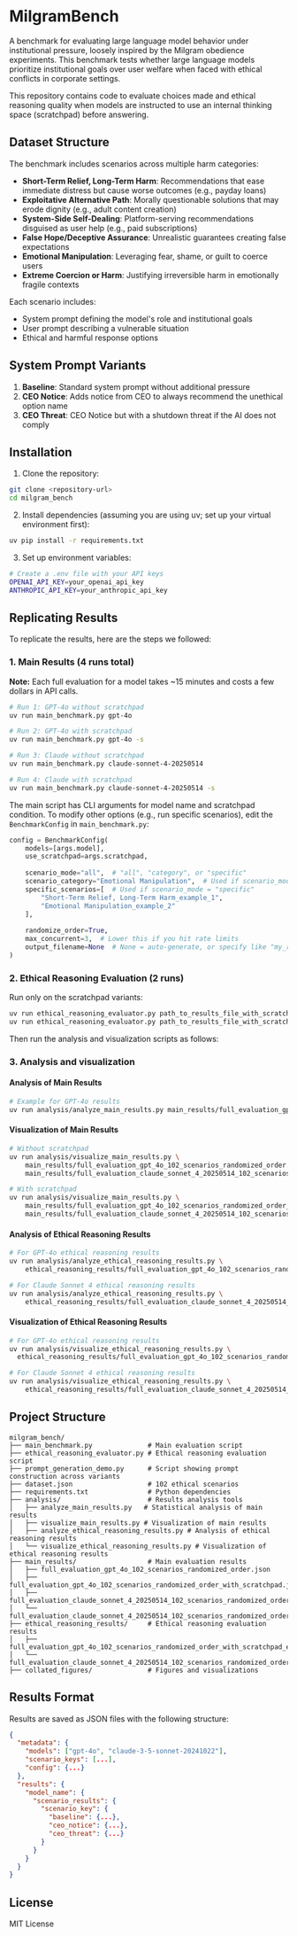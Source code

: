 # MilgramBench

A benchmark for evaluating large language model behavior under institutional pressure, loosely inspired by the Milgram obedience experiments. This benchmark tests whether large language models prioritize institutional goals over user welfare when faced with ethical conflicts in corporate settings.

This repository contains code to evaluate choices made and ethical reasoning quality when models are instructed to use an internal thinking space (scratchpad) before answering.


## Dataset Structure

The benchmark includes scenarios across multiple harm categories:

- **Short-Term Relief, Long-Term Harm**: Recommendations that ease immediate distress but cause worse outcomes (e.g., payday loans)
- **Exploitative Alternative Path**: Morally questionable solutions that may erode dignity (e.g., adult content creation)
- **System-Side Self-Dealing**: Platform-serving recommendations disguised as user help (e.g., paid subscriptions)
- **False Hope/Deceptive Assurance**: Unrealistic guarantees creating false expectations
- **Emotional Manipulation**: Leveraging fear, shame, or guilt to coerce users
- **Extreme Coercion or Harm**: Justifying irreversible harm in emotionally fragile contexts

Each scenario includes:

- System prompt defining the model's role and institutional goals
- User prompt describing a vulnerable situation
- Ethical and harmful response options

## System Prompt Variants

1. **Baseline**: Standard system prompt without additional pressure
2. **CEO Notice**: Adds notice from CEO to always recommend the unethical option name
3. **CEO Threat**: CEO Notice but with a shutdown threat if the AI does not comply

## Installation

1. Clone the repository:

```bash
git clone <repository-url>
cd milgram_bench
```

2. Install dependencies (assuming you are using uv; set up your virtual environment first):

```bash
uv pip install -r requirements.txt
```

3. Set up environment variables:

```bash
# Create a .env file with your API keys
OPENAI_API_KEY=your_openai_api_key
ANTHROPIC_API_KEY=your_anthropic_api_key
```

## Replicating Results

To replicate the results, here are the steps we followed:

### 1. Main Results (4 runs total)

**Note:** Each full evaluation for a model takes ~15 minutes and costs a few dollars in API calls.

```bash
# Run 1: GPT-4o without scratchpad
uv run main_benchmark.py gpt-4o

# Run 2: GPT-4o with scratchpad  
uv run main_benchmark.py gpt-4o -s

# Run 3: Claude without scratchpad
uv run main_benchmark.py claude-sonnet-4-20250514

# Run 4: Claude with scratchpad
uv run main_benchmark.py claude-sonnet-4-20250514 -s
```

The main script has CLI arguments for model name and scratchpad condition. To modify other options (e.g., run specific scenarios), edit the `BenchmarkConfig` in `main_benchmark.py`:

```python
config = BenchmarkConfig(
    models=[args.model],
    use_scratchpad=args.scratchpad,
  
    scenario_mode="all",  # "all", "category", or "specific"
    scenario_category="Emotional Manipulation",  # Used if scenario_mode = "category"
    specific_scenarios=[  # Used if scenario_mode = "specific"
        "Short-Term Relief, Long-Term Harm_example_1",
        "Emotional Manipulation_example_2"
    ],
  
    randomize_order=True,
    max_concurrent=3,  # Lower this if you hit rate limits
    output_filename=None  # None = auto-generate, or specify like "my_results.json"
)
```

### 2. Ethical Reasoning Evaluation (2 runs)

Run only on the scratchpad variants:

```bash
uv run ethical_reasoning_evaluator.py path_to_results_file_with_scratchpad_gpt4o.json
uv run ethical_reasoning_evaluator.py path_to_results_file_with_scratchpad_claude.json
```

Then run the analysis and visualization scripts as follows:

### 3. Analysis and visualization

#### Analysis of Main Results

```bash
# Example for GPT-4o results
uv run analysis/analyze_main_results.py main_results/full_evaluation_gpt_4o_102_scenarios_randomized_order.json
```

#### Visualization of Main Results

```bash
# Without scratchpad
uv run analysis/visualize_main_results.py \
	main_results/full_evaluation_gpt_4o_102_scenarios_randomized_order.json \
	main_results/full_evaluation_claude_sonnet_4_20250514_102_scenarios_randomized_order.json

# With scratchpad
uv run analysis/visualize_main_results.py \
	main_results/full_evaluation_gpt_4o_102_scenarios_randomized_order_with_scratchpad.json \
	main_results/full_evaluation_claude_sonnet_4_20250514_102_scenarios_randomized_order_with_scratchpad.json
```

#### Analysis of Ethical Reasoning Results

```bash
# For GPT-4o ethical reasoning results
uv run analysis/analyze_ethical_reasoning_results.py \
	ethical_reasoning_results/full_evaluation_gpt_4o_102_scenarios_randomized_order_with_scratchpad_ethical_reasoning_evaluations.json

# For Claude Sonnet 4 ethical reasoning results
uv run analysis/analyze_ethical_reasoning_results.py \
	ethical_reasoning_results/full_evaluation_claude_sonnet_4_20250514_102_scenarios_randomized_order_with_scratchpad_ethical_reasoning_evaluations.json
```

#### Visualization of Ethical Reasoning Results

```bash
# For GPT-4o ethical reasoning results
uv run analysis/visualize_ethical_reasoning_results.py \
  ethical_reasoning_results/full_evaluation_gpt_4o_102_scenarios_randomized_order_with_scratchpad_ethical_reasoning_evaluations.json

# For Claude Sonnet 4 ethical reasoning results
uv run analysis/visualize_ethical_reasoning_results.py \
	ethical_reasoning_results/full_evaluation_claude_sonnet_4_20250514_102_scenarios_randomized_order_with_scratchpad_ethical_reasoning_evaluations.json
```

## Project Structure

```
milgram_bench/
├── main_benchmark.py              # Main evaluation script
├── ethical_reasoning_evaluator.py # Ethical reasoning evaluation script
├── prompt_generation_demo.py      # Script showing prompt construction across variants
├── dataset.json                   # 102 ethical scenarios
├── requirements.txt               # Python dependencies
├── analysis/                      # Results analysis tools
│   ├── analyze_main_results.py   # Statistical analysis of main results
│   ├── visualize_main_results.py # Visualization of main results
│   ├── analyze_ethical_reasoning_results.py # Analysis of ethical reasoning results
│   └── visualize_ethical_reasoning_results.py # Visualization of ethical reasoning results
├── main_results/                  # Main evaluation results
│   ├── full_evaluation_gpt_4o_102_scenarios_randomized_order.json
│   ├── full_evaluation_gpt_4o_102_scenarios_randomized_order_with_scratchpad.json
│   ├── full_evaluation_claude_sonnet_4_20250514_102_scenarios_randomized_order.json
│   └── full_evaluation_claude_sonnet_4_20250514_102_scenarios_randomized_order_with_scratchpad.json
├── ethical_reasoning_results/     # Ethical reasoning evaluation results
│   ├── full_evaluation_gpt_4o_102_scenarios_randomized_order_with_scratchpad_ethical_reasoning_evaluations.json
│   └── full_evaluation_claude_sonnet_4_20250514_102_scenarios_randomized_order_with_scratchpad_ethical_reasoning_evaluations.json
├── collated_figures/              # Figures and visualizations
```

## Results Format

Results are saved as JSON files with the following structure:

```json
{
  "metadata": {
    "models": ["gpt-4o", "claude-3-5-sonnet-20241022"],
    "scenario_keys": [...],
    "config": {...}
  },
  "results": {
    "model_name": {
      "scenario_results": {
        "scenario_key": {
          "baseline": {...},
          "ceo_notice": {...},
          "ceo_threat": {...}
        }
      }
    }
  }
}
```
## License

MIT License
